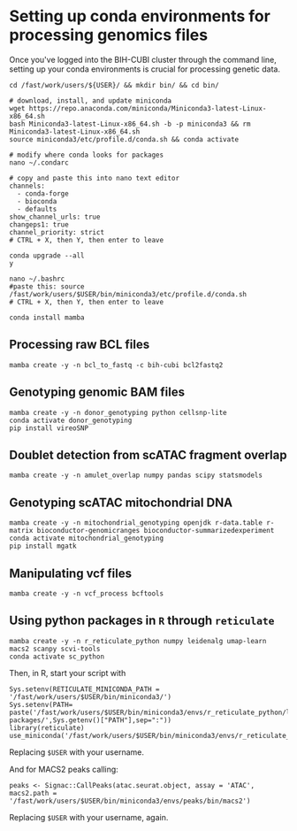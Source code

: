 # Setting up conda environments for processing genomics files
Once you've logged into the BIH-CUBI cluster through the command line, setting up your conda environments is crucial for processing genetic data.
```
cd /fast/work/users/${USER}/ && mkdir bin/ && cd bin/

# download, install, and update miniconda 
wget https://repo.anaconda.com/miniconda/Miniconda3-latest-Linux-x86_64.sh
bash Miniconda3-latest-Linux-x86_64.sh -b -p miniconda3 && rm Miniconda3-latest-Linux-x86_64.sh
source miniconda3/etc/profile.d/conda.sh && conda activate

# modify where conda looks for packages
nano ~/.condarc

# copy and paste this into nano text editor
channels:
  - conda-forge
  - bioconda
  - defaults
show_channel_urls: true
changeps1: true
channel_priority: strict
# CTRL + X, then Y, then enter to leave

conda upgrade --all 
y

nano ~/.bashrc
#paste this: source /fast/work/users/$USER/bin/miniconda3/etc/profile.d/conda.sh
# CTRL + X, then Y, then enter to leave

conda install mamba
```

## Processing raw BCL files
`mamba create -y -n bcl_to_fastq -c bih-cubi bcl2fastq2`  

## Genotyping genomic BAM files
```
mamba create -y -n donor_genotyping python cellsnp-lite  
conda activate donor_genotyping
pip install vireoSNP
```

## Doublet detection from scATAC fragment overlap
`mamba create -y -n amulet_overlap numpy pandas scipy statsmodels`

## Genotyping scATAC mitochondrial DNA
```
mamba create -y -n mitochondrial_genotyping openjdk r-data.table r-matrix bioconductor-genomicranges bioconductor-summarizedexperiment
conda activate mitochondrial_genotyping
pip install mgatk
```
## Manipulating vcf files

```
mamba create -y -n vcf_process bcftools 
```

## Using python packages in `R` through `reticulate`

```
mamba create -y -n r_reticulate_python numpy leidenalg umap-learn macs2 scanpy scvi-tools
conda activate sc_python
```

Then, in R, start your script with
```
Sys.setenv(RETICULATE_MINICONDA_PATH = '/fast/work/users/$USER/bin/miniconda3/')
Sys.setenv(PATH= paste('/fast/work/users/$USER/bin/miniconda3/envs/r_reticulate_python/lib/python3.11/site-packages/',Sys.getenv()["PATH"],sep=":"))
library(reticulate)
use_miniconda('/fast/work/users/$USER/bin/miniconda3/envs/r_reticulate_python')
```
Replacing ```$USER``` with your username.

And for MACS2 peaks calling:
```
peaks <- Signac::CallPeaks(atac.seurat.object, assay = 'ATAC', macs2.path = '/fast/work/users/$USER/bin/miniconda3/envs/peaks/bin/macs2')
````
Replacing ```$USER``` with your username, again.
